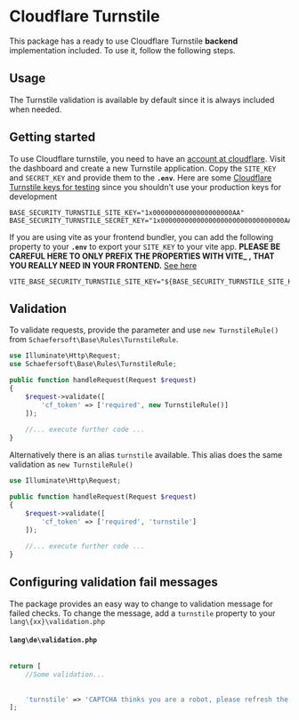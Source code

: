 # Cloudflare Turnstile

This package has a ready to use Cloudflare Turnstile **backend** implementation included. To use it, follow the
following steps.

## Usage

The Turnstile validation is available by default since it is always included when needed.

## Getting started

To use Cloudflare turnstile, you need to have an [account at cloudflare](https://dash.cloudflare.com). Visit the
dashboard and create a new Turnstile application. Copy the `SITE_KEY` and `SECRET_KEY`
and provide them to the **`.env`**. Here are
some [Cloudflare Turnstile keys for testing](https://developers.cloudflare.com/turnstile/reference/testing/) since you
shouldn't use your production keys for development

````dotenv
BASE_SECURITY_TURNSTILE_SITE_KEY="1x00000000000000000000AA"
BASE_SECURITY_TURNSTILE_SECRET_KEY="1x0000000000000000000000000000000AA"
````

If you are using vite as your frontend bundler, you can add the following property to your **`.env`** to export
your `SITE_KEY` to your vite app. **PLEASE BE CAREFUL HERE TO ONLY PREFIX THE PROPERTIES WITH VITE_ , THAT YOU REALLY
NEED IN YOUR FRONTEND.** [See here](https://vitejs.dev/guide/env-and-mode#env-files)

````dotenv
VITE_BASE_SECURITY_TURNSTILE_SITE_KEY="${BASE_SECURITY_TURNSTILE_SITE_KEY}"
````

## Validation

To validate requests, provide the parameter and use `new TurnstileRule()` from `Schaefersoft\Base\Rules\TurnstileRule`.

````php
use Illuminate\Http\Request;
use Schaefersoft\Base\Rules\TurnstileRule;

public function handleRequest(Request $request)
{
    $request->validate([
        'cf_token' => ['required', new TurnstileRule()]
    ]);
    
    //... execute further code ...
}
````

Alternatively there is an alias `turnstile` available. This alias does the same validation as `new TurnstileRule()`

````php
use Illuminate\Http\Request;

public function handleRequest(Request $request)
{
    $request->validate([
        'cf_token' => ['required', 'turnstile']
    ]);
    
    //... execute further code ...
}

````

## Configuring validation fail messages

The package provides an easy way to change to validation message for failed checks. To change the message, add
a `turnstile` property to your `lang\{xx}\validation.php`

#### **`lang\de\validation.php`**

````php

return [
    //Some validation...
    
    
    'turnstile' => 'CAPTCHA thinks you are a robot, please refresh the page.'
];
````

